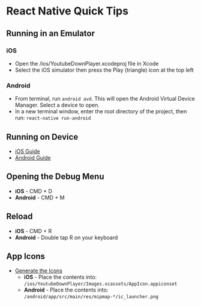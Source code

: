 # React Native Quick Tips

## Running in an Emulator

### iOS

- Open the /ios/YoutubeDownPlayer.xcodeproj file in Xcode
- Select the iOS simulator then press the Play (triangle) icon at the top left

### Android

- From terminal, run `android avd`. This will open the Android Virtual Device Manager. Select a device to open. 
- In a new terminal window, enter the root directory of the project, then run: `react-native run-android`

## Running on Device

- [iOS Guide](https://facebook.github.io/react-native/docs/running-on-device-ios.html)
- [Android Guide](https://facebook.github.io/react-native/docs/running-on-device-android.html)

## Opening the Debug Menu

- **iOS** - CMD + D
- **Android** - CMD + M

## Reload

- **iOS** - CMD + R
- **Android** - Double tap R on your keyboard 

## App Icons

- [Generate the Icons](https://makeappicon.com/)
  - **iOS** - Place the contents into: `/ios/YoutubeDownPlayer/Images.xcassets/AppIcon.appiconset`
  - **Android** - Place the contents into: `/android/app/src/main/res/mipmap-*/ic_launcher.png`
